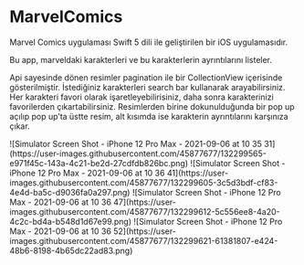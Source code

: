 # MarvelComics

Marvel Comics uygulaması Swift 5 dili ile geliştirilen bir iOS uygulamasıdır.

Bu app, marveldaki karakterleri ve bu karakterlerin ayrıntılarını listeler.



Api sayesinde dönen resimler pagination ile bir CollectionView içerisinde gösterilmiştir.
İstediğiniz karakterleri search bar kullanarak arayabilirsiniz.
Her karakteri favori olarak işaretleyebilirisiniz, daha sonra karakterinizi favorilerden çıkartabilirsiniz.
Resimlerden birine dokunulduğunda bir pop up açılıp pop up’ta üstte resim, alt kısımda ise karakterin ayrıntılarını karşınıza çıkar.
<p>
![Simulator Screen Shot - iPhone 12 Pro Max - 2021-09-06 at 10 35 31](https://user-images.githubusercontent.com/45877677/132299565-e971f45c-143a-4c21-be2d-27cdfdb826bc.png)
![Simulator Screen Shot - iPhone 12 Pro Max - 2021-09-06 at 10 36 41](https://user-images.githubusercontent.com/45877677/132299605-3c5d3bdf-cf83-4e4d-ba5c-d9036fa0a297.png)
![Simulator Screen Shot - iPhone 12 Pro Max - 2021-09-06 at 10 36 47](https://user-images.githubusercontent.com/45877677/132299612-5c556ee8-4a20-4c2c-bd4a-b548d1d67e99.png)
![Simulator Screen Shot - iPhone 12 Pro Max - 2021-09-06 at 10 36 52](https://user-images.githubusercontent.com/45877677/132299621-61381807-e424-48b6-8198-4b65dc22ad83.png)
</p>
